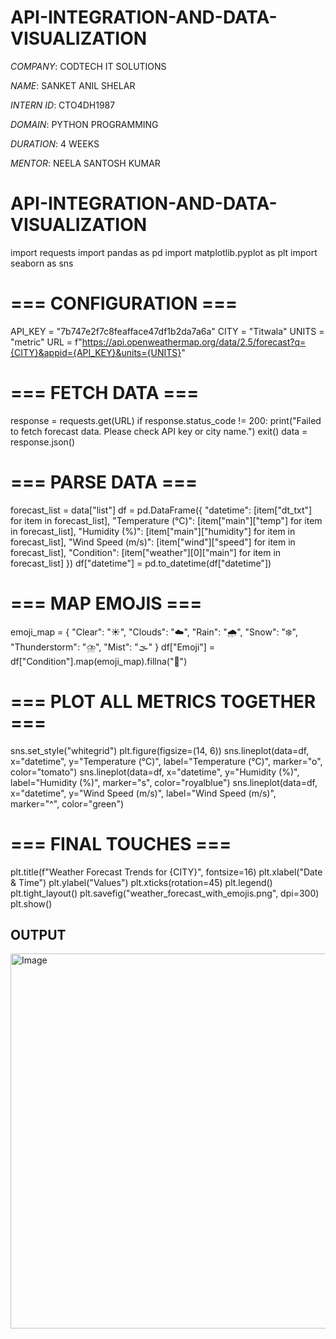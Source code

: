 # API-INTEGRATION-AND-DATA-VISUALIZATION

*COMPANY*: CODTECH IT SOLUTIONS

*NAME*: SANKET ANIL SHELAR

*INTERN ID*: CTO4DH1987

*DOMAIN*: PYTHON PROGRAMMING

*DURATION*: 4 WEEKS

*MENTOR*: NEELA SANTOSH KUMAR


# API-INTEGRATION-AND-DATA-VISUALIZATION

import requests
import pandas as pd
import matplotlib.pyplot as plt
import seaborn as sns

# === CONFIGURATION ===
API_KEY = "7b747e2f7c8feafface47df1b2da7a6a" 
CITY = "Titwala"
UNITS = "metric"
URL = f"https://api.openweathermap.org/data/2.5/forecast?q={CITY}&appid={API_KEY}&units={UNITS}"

# === FETCH DATA ===
response = requests.get(URL)
if response.status_code != 200:
    print("Failed to fetch forecast data. Please check API key or city name.")
    exit()
data = response.json()

# === PARSE DATA ===
forecast_list = data["list"]
df = pd.DataFrame({
    "datetime": [item["dt_txt"] for item in forecast_list],
    "Temperature (°C)": [item["main"]["temp"] for item in forecast_list],
    "Humidity (%)": [item["main"]["humidity"] for item in forecast_list],
    "Wind Speed (m/s)": [item["wind"]["speed"] for item in forecast_list],
    "Condition": [item["weather"][0]["main"] for item in forecast_list]
})
df["datetime"] = pd.to_datetime(df["datetime"])

# === MAP EMOJIS ===
emoji_map = {
    "Clear": "☀️", "Clouds": "☁️", "Rain": "🌧️",
    "Snow": "❄️", "Thunderstorm": "⛈️", "Mist": "🌫️"
}
df["Emoji"] = df["Condition"].map(emoji_map).fillna("🌈")

# === PLOT ALL METRICS TOGETHER ===
sns.set_style("whitegrid")
plt.figure(figsize=(14, 6))
sns.lineplot(data=df, x="datetime", y="Temperature (°C)", label="Temperature (°C)", marker="o", color="tomato")
sns.lineplot(data=df, x="datetime", y="Humidity (%)", label="Humidity (%)", marker="s", color="royalblue")
sns.lineplot(data=df, x="datetime", y="Wind Speed (m/s)", label="Wind Speed (m/s)", marker="^", color="green")

# === FINAL TOUCHES ===
plt.title(f"Weather Forecast Trends for {CITY}", fontsize=16)
plt.xlabel("Date & Time")
plt.ylabel("Values")
plt.xticks(rotation=45)
plt.legend()
plt.tight_layout()
plt.savefig("weather_forecast_with_emojis.png", dpi=300)
plt.show()

## OUTPUT
<img width="1400" height="600" alt="Image" src="https://github.com/user-attachments/assets/9fbce3ad-b6db-4db9-9b55-5e9974f09319" />
